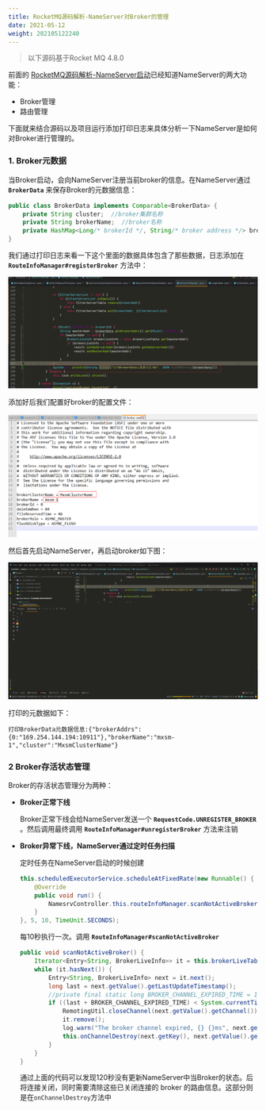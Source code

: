 ```yaml
---
title: RocketMQ源码解析-NameServer对Broker的管理
date: 2021-05-12
weight: 202105122240
---
```


> 以下源码基于Rocket MQ 4.8.0

前面的 [RocketMQ源码解析-NameServer启动](https://blog.ljbmxsm.com/middlewares/rocketmq/name-server/rocketmq-analysis-nameserver-start/)已经知道NameServer的两大功能：

- Broker管理
- 路由管理

下面就来结合源码以及项目运行添加打印日志来具体分析一下NameServer是如何对Broker进行管理的。

### 1. Broker元数据

当Broker启动，会向NameServer注册当前broker的信息。在NameServer通过 **`BrokerData`** 来保存Broker的元数据信息：

```java
public class BrokerData implements Comparable<BrokerData> {
    private String cluster;  //broker集群名称
    private String brokerName;  //broker名称
    private HashMap<Long/* brokerId */, String/* broker address */> brokerAddrs; //broker Id和broker地址的映射关系
}
```

我们通过打印日志来看一下这个里面的数据具体包含了那些数据，日志添加在 **`RouteInfoManager#registerBroker`** 方法中：

![](https://github.com/mxsm/picture/blob/main/rocketmq/nameserverborker%E5%85%83%E6%95%B0%E6%8D%AE%E6%B7%BB%E5%8A%A0%E6%97%A5%E5%BF%97.png?raw=true)

添加好后我们配置好broker的配置文件：

![](https://github.com/mxsm/picture/blob/main/rocketmq/brokerconfig%E9%85%8D%E7%BD%AE.png?raw=true)

然后首先启动NameServer，再启动broker如下图：

![](https://github.com/mxsm/picture/blob/main/rocketmq/brokerdata%E5%85%83%E6%95%B0%E6%8D%AE%E6%89%93%E5%8D%B0%E9%AA%8C%E8%AF%81.gif?raw=true)

打印的元数据如下：

```shell
打印BrokerData元数据信息:{"brokerAddrs":{0:"169.254.144.194:10911"},"brokerName":"mxsm-1","cluster":"MxsmClusterName"}
```

### 2 Broker存活状态管理

Broker的存活状态管理分为两种：

- **Broker正常下线**

  Broker正常下线会给NameServer发送一个 **`RequestCode.UNREGISTER_BROKER`** 。然后调用最终调用 **`RouteInfoManager#unregisterBroker`** 方法来注销

- **Broker异常下线，NameServer通过定时任务扫描**

  定时任务在NameServer启动的时候创建

  ```java
  this.scheduledExecutorService.scheduleAtFixedRate(new Runnable() {
      @Override
      public void run() {
          NamesrvController.this.routeInfoManager.scanNotActiveBroker();
      }
  }, 5, 10, TimeUnit.SECONDS);
  ```

  每10秒执行一次。调用 **`RouteInfoManager#scanNotActiveBroker`**

  ```java
  public void scanNotActiveBroker() {
      Iterator<Entry<String, BrokerLiveInfo>> it = this.brokerLiveTable.entrySet().iterator();
      while (it.hasNext()) {
          Entry<String, BrokerLiveInfo> next = it.next();
          long last = next.getValue().getLastUpdateTimestamp();
          //private final static long BROKER_CHANNEL_EXPIRED_TIME = 1000 * 60 * 2;
          if ((last + BROKER_CHANNEL_EXPIRED_TIME) < System.currentTimeMillis()) {
              RemotingUtil.closeChannel(next.getValue().getChannel());
              it.remove();
              log.warn("The broker channel expired, {} {}ms", next.getKey(), BROKER_CHANNEL_EXPIRED_TIME);
              this.onChannelDestroy(next.getKey(), next.getValue().getChannel());
          }
      }
  }
  ```

  通过上面的代码可以发现120秒没有更新NameServer中当Broker的状态。后将连接关闭，同时需要清除这些已关闭连接的 broker 的路由信息。这部分则是在`onChannelDestroy`方法中
